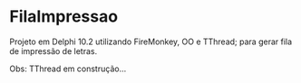 # FilaImpressao
Projeto em Delphi 10.2 utilizando FireMonkey, OO e TThread; para gerar fila de impressão de letras.

Obs: TThread em construção...
